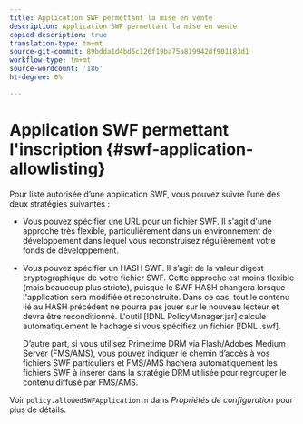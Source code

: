 ```yaml
---
title: Application SWF permettant la mise en vente
description: Application SWF permettant la mise en vente
copied-description: true
translation-type: tm+mt
source-git-commit: 89bdda1d4bd5c126f19ba75a819942df901183d1
workflow-type: tm+mt
source-wordcount: '186'
ht-degree: 0%

---
```



# Application SWF permettant l&#39;inscription {#swf-application-allowlisting}

Pour liste autorisée d’une application SWF, vous pouvez suivre l’une des deux stratégies suivantes :

* Vous pouvez spécifier une URL pour un fichier SWF. Il s&#39;agit d&#39;une approche très flexible, particulièrement dans un environnement de développement dans lequel vous reconstruisez régulièrement votre fonds de développement.
* Vous pouvez spécifier un HASH SWF. Il s’agit de la valeur digest cryptographique de votre fichier SWF. Cette approche est moins flexible (mais beaucoup plus stricte), puisque le SWF HASH changera lorsque l&#39;application sera modifiée et reconstruite. Dans ce cas, tout le contenu lié au HASH précédent ne pourra pas jouer sur le nouveau lecteur et devra être reconditionné. L&#39;outil [!DNL PolicyManager.jar] calcule automatiquement le hachage si vous spécifiez un fichier [!DNL .swf].

   D’autre part, si vous utilisez Primetime DRM via Flash/Adobes Medium Server (FMS/AMS), vous pouvez indiquer le chemin d’accès à vos fichiers SWF particuliers et FMS/AMS hachera automatiquement les fichiers SWF à insérer dans la stratégie DRM utilisée pour regrouper le contenu diffusé par FMS/AMS.

Voir `policy.allowedSWFApplication.n` dans *Propriétés de configuration* pour plus de détails.

